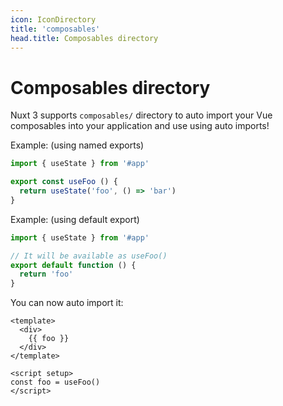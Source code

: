 ```yaml
---
icon: IconDirectory
title: 'composables'
head.title: Composables directory
---
```


# Composables directory

Nuxt 3 supports `composables/` directory to auto import your Vue composables into your application and use using auto imports!


Example: (using named exports)

```js [composables/useFoo.ts]
import { useState } from '#app'

export const useFoo () {
  return useState('foo', () => 'bar')
}
```

Example: (using default export)

```js [composables/use-foo.ts or composables/useFoo.ts]
import { useState } from '#app'

// It will be available as useFoo()
export default function () {
  return 'foo'
}
```

You can now auto import it:

```vue [app.vue]
<template>
  <div>
    {{ foo }}
  </div>
</template>

<script setup>
const foo = useFoo()
</script>
```

